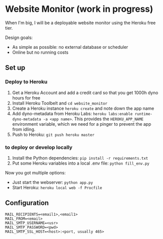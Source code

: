 # Website Monitor (work in progress)

When I'm big, I will be a deployable website monitor using the Heroku free tier.

Design goals:

* As simple as possible: no external database or scheduler
* Online but no running costs

## Set up

### Deploy to Heroku

1. Get a Heroku Account and add a credit card so that you get 1000h dyno hours for free
2. Install Heroku Toolbelt and `cd website_monitor`
3. Create a Heroku instance `heroku create` and note down the app name
4. Add dyno-metadata from Heroku Labs: `heroku labs:enable runtime-dyno-metadata -a <app name>`. This provides the `HEROKU_APP_NAME` environment variable, which we need for a pinger to prevent the app from idling.
5. Push to Heroku: `git push heroku master`

### to deploy or develop locally

1. Install the Python dependencies: `pip install -r requirements.txt`
2. Put some Heroku variables into a local .env file: `python fill_env.py`

Now you got multiple options:

* Just start the webserver: `python app.py`
* Start Heroku: `heroku local web -f Procfile`

## Configuration

```
MAIL_RECIPIENTS=<email1>,<email1>
MAIL_FROM=<email>
MAIL_SMTP_USERNAME=<usr>
MAIL_SMTP_PASSWORD=<pwd>
MAIL_SMTP_SSL_HOST=<host>:<port, usually 465>
```
